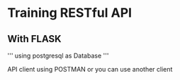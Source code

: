 # Training RESTful API
## With FLASK

'''
using postgresql as Database
'''

API client using POSTMAN or you can use another client

